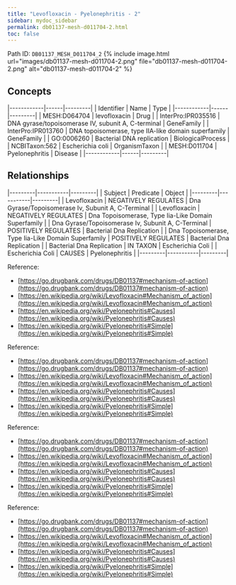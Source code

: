 ```yaml
---
title: "Levofloxacin - Pyelonephritis - 2"
sidebar: mydoc_sidebar
permalink: db01137-mesh-d011704-2.html
toc: false 
---
```



Path ID: `DB01137_MESH_D011704_2`
{% include image.html url="images/db01137-mesh-d011704-2.png" file="db01137-mesh-d011704-2.png" alt="db01137-mesh-d011704-2" %}

## Concepts

|------------|------|---------|
| Identifier | Name | Type    |
|------------|------|---------|
| MESH:D064704 | levofloxacin | Drug |
| InterPro:IPR035516 | DNA gyrase/topoisomerase IV, subunit A, C-terminal | GeneFamily |
| InterPro:IPR013760 | DNA topoisomerase, type IIA-like domain superfamily | GeneFamily |
| GO:0006260 | Bacterial DNA replication | BiologicalProcess |
| NCBITaxon:562 | Escherichia coli | OrganismTaxon |
| MESH:D011704 | Pyelonephritis | Disease |
|------------|------|---------|

## Relationships

|---------|-----------|---------|
| Subject | Predicate | Object  |
|---------|-----------|---------|
| Levofloxacin | NEGATIVELY REGULATES | Dna Gyrase/Topoisomerase Iv, Subunit A, C-Terminal |
| Levofloxacin | NEGATIVELY REGULATES | Dna Topoisomerase, Type Iia-Like Domain Superfamily |
| Dna Gyrase/Topoisomerase Iv, Subunit A, C-Terminal | POSITIVELY REGULATES | Bacterial Dna Replication |
| Dna Topoisomerase, Type Iia-Like Domain Superfamily | POSITIVELY REGULATES | Bacterial Dna Replication |
| Bacterial Dna Replication | IN TAXON | Escherichia Coli |
| Escherichia Coli | CAUSES | Pyelonephritis |
|---------|-----------|---------|

Reference: 
  - [https://go.drugbank.com/drugs/DB01137#mechanism-of-action](https://go.drugbank.com/drugs/DB01137#mechanism-of-action)
  - [https://en.wikipedia.org/wiki/Levofloxacin#Mechanism_of_action](https://en.wikipedia.org/wiki/Levofloxacin#Mechanism_of_action)
  - [https://en.wikipedia.org/wiki/Pyelonephritis#Causes](https://en.wikipedia.org/wiki/Pyelonephritis#Causes)
  - [https://en.wikipedia.org/wiki/Pyelonephritis#Simple](https://en.wikipedia.org/wiki/Pyelonephritis#Simple)

Reference: 
  - [https://go.drugbank.com/drugs/DB01137#mechanism-of-action](https://go.drugbank.com/drugs/DB01137#mechanism-of-action)
  - [https://en.wikipedia.org/wiki/Levofloxacin#Mechanism_of_action](https://en.wikipedia.org/wiki/Levofloxacin#Mechanism_of_action)
  - [https://en.wikipedia.org/wiki/Pyelonephritis#Causes](https://en.wikipedia.org/wiki/Pyelonephritis#Causes)
  - [https://en.wikipedia.org/wiki/Pyelonephritis#Simple](https://en.wikipedia.org/wiki/Pyelonephritis#Simple)

Reference: 
  - [https://go.drugbank.com/drugs/DB01137#mechanism-of-action](https://go.drugbank.com/drugs/DB01137#mechanism-of-action)
  - [https://en.wikipedia.org/wiki/Levofloxacin#Mechanism_of_action](https://en.wikipedia.org/wiki/Levofloxacin#Mechanism_of_action)
  - [https://en.wikipedia.org/wiki/Pyelonephritis#Causes](https://en.wikipedia.org/wiki/Pyelonephritis#Causes)
  - [https://en.wikipedia.org/wiki/Pyelonephritis#Simple](https://en.wikipedia.org/wiki/Pyelonephritis#Simple)

Reference: 
  - [https://go.drugbank.com/drugs/DB01137#mechanism-of-action](https://go.drugbank.com/drugs/DB01137#mechanism-of-action)
  - [https://en.wikipedia.org/wiki/Levofloxacin#Mechanism_of_action](https://en.wikipedia.org/wiki/Levofloxacin#Mechanism_of_action)
  - [https://en.wikipedia.org/wiki/Pyelonephritis#Causes](https://en.wikipedia.org/wiki/Pyelonephritis#Causes)
  - [https://en.wikipedia.org/wiki/Pyelonephritis#Simple](https://en.wikipedia.org/wiki/Pyelonephritis#Simple)
